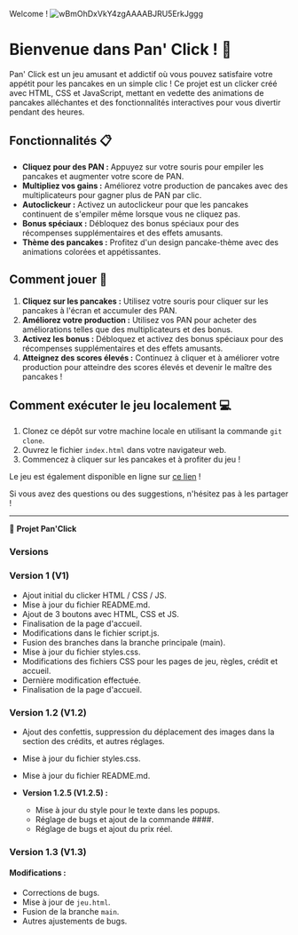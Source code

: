 Welcome !
![wBmOhDxVkY4zgAAAABJRU5ErkJggg](https://github.com/WildCodeSchool-2024-02/JS-RemoteFR-P1-StackQAMP/assets/157009366/77628d34-8c8a-47af-bd3f-e8a2aabcc32f)


# Bienvenue dans Pan' Click ! 🥞

Pan' Click est un jeu amusant et addictif où vous pouvez satisfaire votre appétit pour les pancakes en un simple clic ! Ce projet est un clicker créé avec HTML, CSS et JavaScript, mettant en vedette des animations de pancakes alléchantes et des fonctionnalités interactives pour vous divertir pendant des heures.

## Fonctionnalités 📋

- **Cliquez pour des PAN :** Appuyez sur votre souris pour empiler les pancakes et augmenter votre score de PAN.
- **Multipliez vos gains :** Améliorez votre production de pancakes avec des multiplicateurs pour gagner plus de PAN par clic.
- **Autoclickeur :** Activez un autoclickeur pour que les pancakes continuent de s'empiler même lorsque vous ne cliquez pas.
- **Bonus spéciaux :** Débloquez des bonus spéciaux pour des récompenses supplémentaires et des effets amusants.
- **Thème des pancakes :** Profitez d'un design pancake-thème avec des animations colorées et appétissantes.

## Comment jouer 🚀

1. **Cliquez sur les pancakes :** Utilisez votre souris pour cliquer sur les pancakes à l'écran et accumuler des PAN.
2. **Améliorez votre production :** Utilisez vos PAN pour acheter des améliorations telles que des multiplicateurs et des bonus.
3. **Activez les bonus :** Débloquez et activez des bonus spéciaux pour des récompenses supplémentaires et des effets amusants.
4. **Atteignez des scores élevés :** Continuez à cliquer et à améliorer votre production pour atteindre des scores élevés et devenir le maître des pancakes !

## Comment exécuter le jeu localement 💻

1. Clonez ce dépôt sur votre machine locale en utilisant la commande `git clone`.
2. Ouvrez le fichier `index.html` dans votre navigateur web.
3. Commencez à cliquer sur les pancakes et à profiter du jeu !

Le jeu est également disponible en ligne sur [ce lien](https://wildcodeschool-2024-02.github.io/JS-RemoteFR-P1-StackQAMP/) !

Si vous avez des questions ou des suggestions, n'hésitez pas à les partager !

---------------------------------------------------------------------------------------------------------------------------------------------------------------------------------------
🚀 **Projet Pan'Click**

### Versions 
### Version 1 (V1) 
  - Ajout initial du clicker HTML / CSS / JS.
  - Mise à jour du fichier README.md.
  - Ajout de 3 boutons avec HTML, CSS et JS.
  - Finalisation de la page d'accueil.
  - Modifications dans le fichier script.js.
  - Fusion des branches dans la branche principale (main).
  - Mise à jour du fichier styles.css.
  - Modifications des fichiers CSS pour les pages de jeu, règles, crédit et accueil.
  - Dernière modification effectuée.
  - Finalisation de la page d'accueil.

  ### Version 1.2 (V1.2) 
  - Ajout des confettis, suppression du déplacement des images dans la section des crédits, et autres réglages.
  - Mise à jour du fichier styles.css.
  - Mise à jour du fichier README.md.
 
- **Version 1.2.5 (V1.2.5) :**
  - Mise à jour du style pour le texte dans les popups.
  - Réglage de bugs et ajout de la commande ####.
  - Réglage de bugs et ajout du prix réel.

### Version 1.3 (V1.3)

#### Modifications :
- Corrections de bugs.
- Mise à jour de `jeu.html`.
- Fusion de la branche `main`.
- Autres ajustements de bugs.



